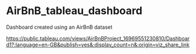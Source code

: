 # AirBnB_tableau_dashboard
Dashboard created using an AirBnB dataset


https://public.tableau.com/views/AirBnBProject_16969551230810/Dashboard1?:language=en-GB&publish=yes&:display_count=n&:origin=viz_share_link
